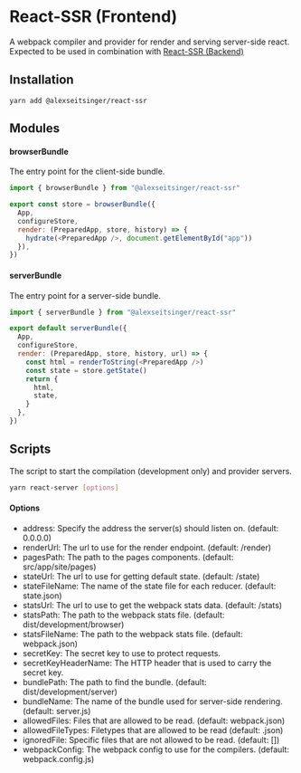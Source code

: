# React-SSR (Frontend)

A webpack compiler and provider for render and serving server-side react. Expected to be used in combination with [React-SSR (Backend)](https://github.com/alexseitsinger/react-ssr-backend)

## Installation

```
yarn add @alexseitsinger/react-ssr
```

## Modules

#### browserBundle

The entry point for the client-side bundle.

```javascript
import { browserBundle } from "@alexseitsinger/react-ssr"

export const store = browserBundle({
  App,
  configureStore,
  render: (PreparedApp, store, history) => {
    hydrate(<PreparedApp />, document.getElementById("app"))
  }),
})
```

#### serverBundle

The entry point for a server-side bundle.

```javascript
import { serverBundle } from "@alexseitsinger/react-ssr"

export default serverBundle({
  App,
  configureStore,
  render: (PreparedApp, store, history, url) => {
    const html = renderToString(<PreparedApp />)
    const state = store.getState()
    return {
      html,
      state,
    }
  },
})
```

## Scripts

The script to start the compilation (development only) and provider servers.

```bash
yarn react-server [options]
```

#### Options

- address: Specify the address the server(s) should listen on. (default: 0.0.0.0)
- renderUrl: The url to use for the render endpoint. (default: /render)
- pagesPath: The path to the pages components. (default: src/app/site/pages)
- stateUrl: The url to use for getting default state. (default: /state)
- stateFileName: The name of the state file for each reducer. (default: state.json)
- statsUrl: The url to use to get the webpack stats data. (default: /stats)
- statsPath: The path to the webpack stats file. (default: dist/development/browser)
- statsFileName: The path to the webpack stats file. (default: webpack.json)
- secretKey: The secret key to use to protect requests.
- secretKeyHeaderName: The HTTP header that is used to carry the secret key.
- bundlePath: The path to find the bundle. (default: dist/development/server)
- bundleName: The name of the bundle used for server-side rendering. (default: server.js)
- allowedFiles: Files that are allowed to be read. (default: webpack.json)
- allowedFileTypes: Filetypes that are allowed to be read (default: .json)
- ignoredFile: Specific files that are not allowed to be read. (default: [])
- webpackConfig: The webpack config to use for the compilers. (default: webpack.config.js)
